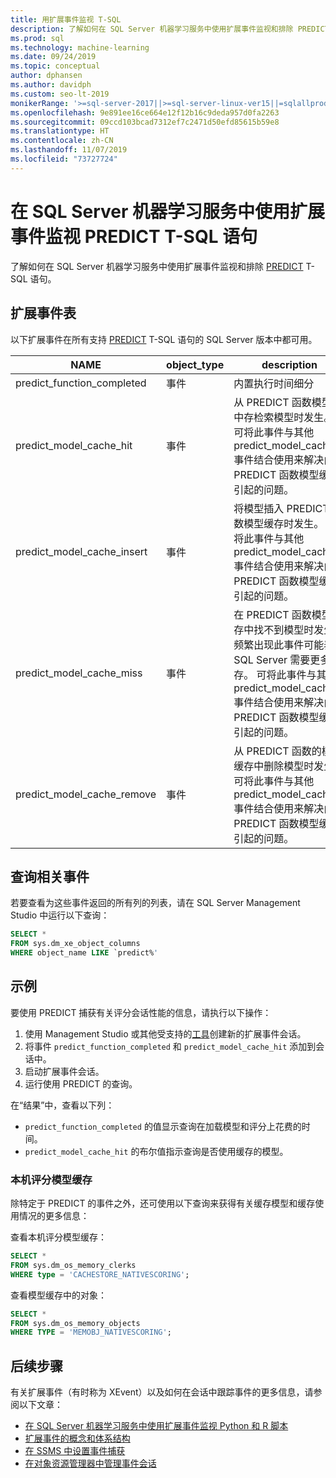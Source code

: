 ```yaml
---
title: 用扩展事件监视 T-SQL
description: 了解如何在 SQL Server 机器学习服务中使用扩展事件监视和排除 PREDICT T-SQL 语句。
ms.prod: sql
ms.technology: machine-learning
ms.date: 09/24/2019
ms.topic: conceptual
author: dphansen
ms.author: davidph
ms.custom: seo-lt-2019
monikerRange: '>=sql-server-2017||>=sql-server-linux-ver15||=sqlallproducts-allversions'
ms.openlocfilehash: 9e891ee16ce664e12f12b16c9deda957d0fa2263
ms.sourcegitcommit: 09ccd103bcad7312ef7c2471d50efd85615b59e8
ms.translationtype: HT
ms.contentlocale: zh-CN
ms.lasthandoff: 11/07/2019
ms.locfileid: "73727724"
---
```

# <a name="monitor-predict-t-sql-statements-with-extended-events-in-sql-server-machine-learning-services"></a>在 SQL Server 机器学习服务中使用扩展事件监视 PREDICT T-SQL 语句

了解如何在 SQL Server 机器学习服务中使用扩展事件监视和排除 [PREDICT](../../t-sql/queries/predict-transact-sql.md) T-SQL 语句。

## <a name="table-of-extended-events"></a>扩展事件表

以下扩展事件在所有支持 [PREDICT](https://docs.microsoft.com/sql/t-sql/queries/predict-transact-sql) T-SQL 语句的 SQL Server 版本中都可用。 

|NAME |object_type|description| 
|----|----|----|
|predict_function_completed |事件  |内置执行时间细分|
|predict_model_cache_hit |事件|从 PREDICT 函数模型缓中存检索模型时发生。 可将此事件与其他 predict_model_cache_* 事件结合使用来解决由 PREDICT 函数模型缓存引起的问题。|
|predict_model_cache_insert |事件  |   将模型插入 PREDICT 函数模型缓存时发生。 可将此事件与其他 predict_model_cache_* 事件结合使用来解决由 PREDICT 函数模型缓存引起的问题。    |
|predict_model_cache_miss   |事件|在 PREDICT 函数模型缓存中找不到模型时发生。 频繁出现此事件可能表示 SQL Server 需要更多内存。 可将此事件与其他 predict_model_cache_* 事件结合使用来解决由 PREDICT 函数模型缓存引起的问题。|
|predict_model_cache_remove |事件| 从 PREDICT 函数的模型缓存中删除模型时发生。 可将此事件与其他 predict_model_cache_* 事件结合使用来解决由 PREDICT 函数模型缓存引起的问题。|

## <a name="query-for-related-events"></a>查询相关事件

若要查看为这些事件返回的所有列的列表，请在 SQL Server Management Studio 中运行以下查询：

```sql
SELECT * 
FROM sys.dm_xe_object_columns 
WHERE object_name LIKE `predict%'
```

## <a name="examples"></a>示例

要使用 PREDICT 捕获有关评分会话性能的信息，请执行以下操作：

1. 使用 Management Studio 或其他受支持的[工具](https://docs.microsoft.com/sql/relational-databases/extended-events/extended-events-tools)创建新的扩展事件会话。
2. 将事件 `predict_function_completed` 和 `predict_model_cache_hit` 添加到会话中。
3. 启动扩展事件会话。
4. 运行使用 PREDICT 的查询。

在“结果”中，查看以下列：

+ `predict_function_completed` 的值显示查询在加载模型和评分上花费的时间。
+ `predict_model_cache_hit` 的布尔值指示查询是否使用缓存的模型。 

### <a name="native-scoring-model-cache"></a>本机评分模型缓存

除特定于 PREDICT 的事件之外，还可使用以下查询来获得有关缓存模型和缓存使用情况的更多信息：

查看本机评分模型缓存：

```sql
SELECT *
FROM sys.dm_os_memory_clerks
WHERE type = 'CACHESTORE_NATIVESCORING';
```

查看模型缓存中的对象：

```sql
SELECT *
FROM sys.dm_os_memory_objects
WHERE TYPE = 'MEMOBJ_NATIVESCORING';
```

## <a name="next-steps"></a>后续步骤

有关扩展事件（有时称为 XEvent）以及如何在会话中跟踪事件的更多信息，请参阅以下文章：

+ [在 SQL Server 机器学习服务中使用扩展事件监视 Python 和 R 脚本](extended-events.md)
+ [扩展事件的概念和体系结构](https://docs.microsoft.com/sql/relational-databases/extended-events/extended-events)
+ [在 SSMS 中设置事件捕获](https://docs.microsoft.com/sql/relational-databases/extended-events/quick-start-extended-events-in-sql-server)
+ [在对象资源管理器中管理事件会话](https://docs.microsoft.com/sql/relational-databases/extended-events/manage-event-sessions-in-the-object-explorer)
